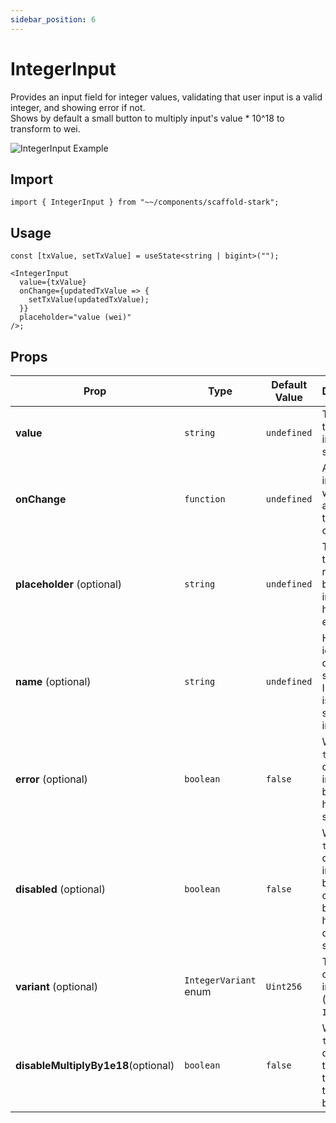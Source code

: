 ```yaml
---
sidebar_position: 6
---
```


# IntegerInput

Provides an input field for integer values, validating that user input is a valid integer, and showing error if not.  
Shows by default a small button to multiply input's value \* 10^18 to transform to wei.

![IntegerInput Example](/img/integerInput.png)

## Import

```tsx
import { IntegerInput } from "~~/components/scaffold-stark";
```

## Usage

```tsx
const [txValue, setTxValue] = useState<string | bigint>("");

<IntegerInput
  value={txValue}
  onChange={updatedTxValue => {
    setTxValue(updatedTxValue);
  }}
  placeholder="value (wei)"
/>;
```

## Props

| Prop                       | Type       | Default Value | Description                                                                             |
| -------------------------- | ---------- | ------------- | --------------------------------------------------------------------------------------- |
| **value**                  | `string`   | `undefined`   | The data that your input will show.                                                     |
| **onChange**               | `function` | `undefined`   | A callback invoked when the amount in the input changes.                                |
| **placeholder** (optional) | `string`   | `undefined`   | The string that will be rendered before input data has been entered.                    |
| **name** (optional)        | `string`   | `undefined`   | Helps identify the data being sent if InputBase is submitted into a form.               |
| **error** (optional)       | `boolean`  | `false`       | When set to `true`, changes input border to have error styling.                         |
| **disabled** (optional)    | `boolean`  | `false`       | When set to `true`, changes input background color and border to have disabled styling. |
| **variant** (optional)     | `IntegerVariant` enum | `Uint256`     | The variant of integer input to use (`Uint256` or `Int256`).                 |
| **disableMultiplyBy1e18**(optional)  | `boolean`  | `false`       | When set to `true`, disables the ability to multiply the value by 10^18.                |
